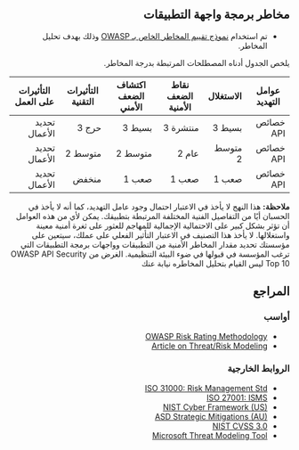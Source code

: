 <div dir="rtl" align='right'>

## مخاطر برمجة واجهة التطبيقات

* تم استخدام [ نموذج تقييم المخاطر الخاص بـ OWASP](0x03-introduction.md) وذلك بهدف تحليل المخاطر.

يلخص الجدول أدناه المصطلحات المرتبطة بدرجة المخاطر.


| عوامل التهديد | الاستغلال | نقاط الضعف الأمنية	 | اكتشاف الضعف الأمني	 | التأثيرات التقنية	 | التأثيرات على العمل |
|---------------|-----------|---------------------|----------------------|--------------------|---------------------|
| خصائص API     | بسيط 3	   | منتشرة 3	           | بسيط 3	              | حرج 3	             | تحديد الأعمال       |
| خصائص API     | متوسط 2	  | عام 2	              | متوسط 2	             | متوسط 2	           | تحديد الأعمال       |
| خصائص API     | صعب 1	    | صعب 1	              | صعب 1	               | منخفض              | تحديد الأعمال       |


**ملاحظة:**  هذا النهج لا يأخذ في الاعتبار احتمال وجود عامل التهديد، كما أنه لا يأخذ في الحسبان أيًا من التفاصيل الفنية المختلفة المرتبطة بتطبيقك. يمكن لأي من هذه العوامل أن تؤثر بشكل كبير على الاحتمالية الإجمالية للمهاجم  للعثور على ثغرة أمنية معينة واستغلالها. لا يأخذ هذا التصنيف في الاعتبار التأثير الفعلي على عملك، سيتعين على مؤسستك تحديد مقدار المخاطر الأمنية من التطبيقات وواجهات برمجة التطبيقات التي ترغب المؤسسة في قبولها في ضوء البيئة  التنظيمية. الغرض من OWASP API Security Top 10 ليس القيام بتحليل المخاطره  نيابة عنك 


## المراجع

### أواسب
* [OWASP Risk Rating Methodology][1]
* [Article on Threat/Risk Modeling][2]

### الروابط الخارجية

* [ISO 31000: Risk Management Std][3]
* [ISO 27001: ISMS][4]
* [NIST Cyber Framework (US)][5]
* [ASD Strategic Mitigations (AU)][6]
* [NIST CVSS 3.0][7]
* [Microsoft Threat Modeling Tool][8]

[1]: https://www.owasp.org/index.php/OWASP_Risk_Rating_Methodology
[2]: https://www.owasp.org/index.php/Threat_Risk_Modeling
[3]: https://www.iso.org/iso-31000-risk-management.html
[4]: https://www.iso.org/isoiec-27001-information-security.html
[5]: https://www.nist.gov/cyberframework
[6]: https://www.asd.gov.au/infosec/mitigationstrategies.htm
[7]: https://nvd.nist.gov/vuln-metrics/cvss/v3-calculator
[8]: https://www.microsoft.com/en-us/download/details.aspx?id=49168



</div>

